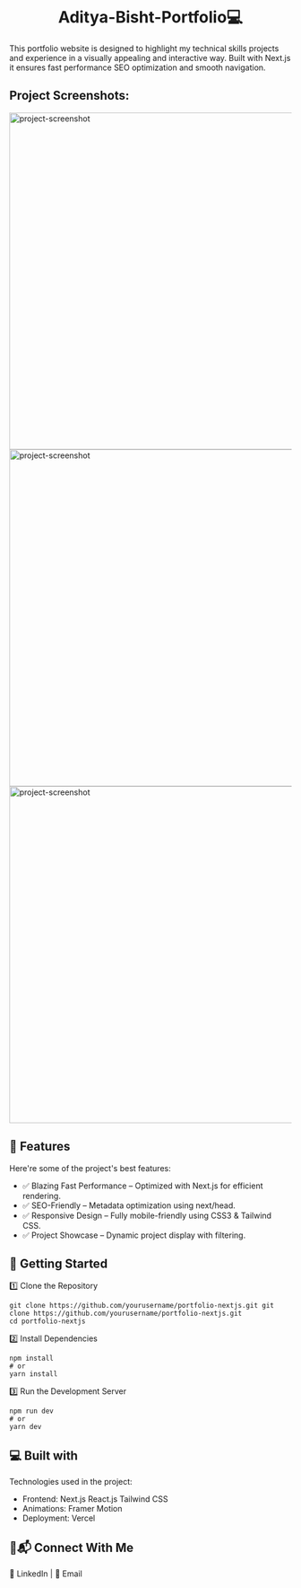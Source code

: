 <h1 align="center" id="title">Aditya-Bisht-Portfolio💻</h1>

<p id="description">This portfolio website is designed to highlight my technical skills projects and experience in a visually appealing and interactive way. Built with Next.js it ensures fast performance SEO optimization and smooth navigation.</p>


<h2>Project Screenshots:</h2>

<img src="https://github.com/user-attachments/assets/d3b7d20e-2e6b-429a-a1d1-7474f9372a6e" alt="project-screenshot" width="1000" height="600/">
<img src="https://github.com/user-attachments/assets/b789a77b-d01b-45fa-8457-c8ee06405b56" alt="project-screenshot" width="1000" height="600/">
<img src= "https://github.com/user-attachments/assets/c74b69ce-7642-489d-8f1c-d1cf1e4bf0c5" alt="project-screenshot" width="1000" height="600/">
  
<h2>🧐 Features</h2>

Here're some of the project's best features:

*   ✅ Blazing Fast Performance – Optimized with Next.js for efficient rendering.
*   ✅ SEO-Friendly – Metadata optimization using next/head.
*   ✅ Responsive Design – Fully mobile-friendly using CSS3 & Tailwind CSS.
*   ✅ Project Showcase – Dynamic project display with filtering.

<h2> 🚀 Getting Started </h2>

<p> 1️⃣ Clone the Repository</p>

```
git clone https://github.com/yourusername/portfolio-nextjs.git git clone https://github.com/yourusername/portfolio-nextjs.git
cd portfolio-nextjs
```

<p> 2️⃣ Install Dependencies</p>

```
npm install
# or
yarn install
```

<p>3️⃣ Run the Development Server</p>

```
npm run dev
# or
yarn dev
```

  
  
<h2>💻 Built with</h2>

Technologies used in the project:

*   Frontend: Next.js React.js Tailwind CSS
*   Animations: Framer Motion
*   Deployment: Vercel

<h2>💖📬 Connect With Me </h2>  
<a href="https://www.linkedin.com/in/aditya894/" target="_blank" style="text-decoration: none;">🔗 LinkedIn</a> |  
<a href="mailto:adityabisht894@gmail.com" style="text-decoration: none;">📧 Email</a>

